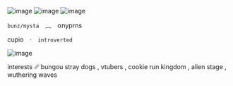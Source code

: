 ![image](https://media.discordapp.net/attachments/1161332539408011284/1312337708361715792/tumblr_548f0e46f3dc4c94beab00f5c8b477a5_92b52384_640.gif.webp?ex=674c213b&is=674acfbb&hm=4124a96028f9b5b45e703af0f9297b248e9b37e98a2c71e25ba7b35a9202cf59&&animated=true)
![image](https://media.discordapp.net/attachments/1161332539408011284/1312329611715018804/Untitled738_20241130160703.png?ex=674c19b1&is=674ac831&hm=2aeb7bcd5199821dde6d57a3c8b796bfead2f873a907e668e4e63d91f94722f8&)
![image](https://media.discordapp.net/attachments/1161332539408011284/1312338241868922951/tumblr_8bd0d1a55bdc4ab64942058539320c03_cd4b6619_1280.png?ex=674c21ba&is=674ad03a&hm=80cdc40ca389940a95050a19446b29fb35c2e592c93f7d5d6e2167002b25c709&)

`bunz/mysta` ︵ αnyprns

cupio · `introverted`

![image](https://media.discordapp.net/attachments/1161332539408011284/1312337708361715792/tumblr_548f0e46f3dc4c94beab00f5c8b477a5_92b52384_640.gif.webp?ex=674c213b&is=674acfbb&hm=4124a96028f9b5b45e703af0f9297b248e9b37e98a2c71e25ba7b35a9202cf59&&animated=true)

interests  ␥  bungou stray dogs , vtubers , cookie run kingdom , alien stage , wuthering waves
